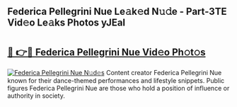 ## Federica Pellegrini Nue Le𝚊k𝚎d N𝚞𝚍e - Part-3TE Vid𝚎o Le𝚊ks Photos yJEaI

# <h2><a href="http://fb2mqg.evod.top/?m=Federica+Pellegrini+Nue">🔗 👉🔴 Federica Pellegrini Nue Vid𝚎o Ph𝚘t𝚘s</a></h2>

[![Federica Pellegrini Nue N𝚞d𝚎s](https://i.imgur.com/8V9OHl7.gif)](http://fb2mqg.evod.top/?m=Federica+Pellegrini+Nue)
Content creator Federica Pellegrini Nue known for their dance-themed performances and lifestyle snippets. Public figures Federica Pellegrini Nue are those who hold a position of influence or authority in society. 
